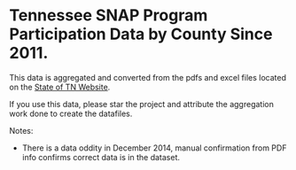 
# Tennessee SNAP Program Participation Data by County Since 2011.

This data is aggregated and converted from the pdfs and excel files located on the [State of TN Website](https://www.tn.gov/humanservices/for-families/supplemental-nutrition-assistance-program-snap/snap-statistical-information.html).  

If you use this data, please star the project and attribute the aggregation work done to create the datafiles.

Notes:
* There is a data oddity in December 2014, manual confirmation from PDF info confirms correct data is in the dataset.